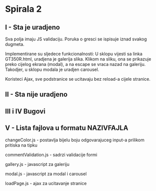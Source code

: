 # Spirala 2
## I - Sta je uradjeno

Sva polja imaju JS validaciju. Poruka o gresci se ispisuje iznad svakog dugmeta.

Implementirane su sljedece funkcionalnosti:
U sklopu vijesti sa linka GT350R.html, uradjena je galerija slika. Klikom na sliku, ona se prikazuje preko cijelog ekrana (modal), a 
na escape se vraca nazad na galeriju. Takodjer, u sklopu modala je uradjen carousel.

Koristeci Ajax, sve podstranice se ucitavaju bez reload-a cijele stranice.

## II - Sta nije uradjeno

## III i IV Bugovi

## V - Lista fajlova u formatu NAZIVFAJLA

changeColor.js - postavlja bijelu boju odgovarajuceg input-a prilikom pritiska na tipku

commentValidation.js - sadrzi validacije formi 

gallery.js - javascript za galeriju

modal.js - javascript za modal i carousel

loadPage.js - ajax za ucitavanje stranice
